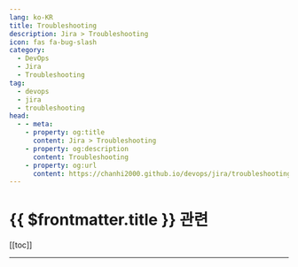 ```yaml
---
lang: ko-KR
title: Troubleshooting
description: Jira > Troubleshooting
icon: fas fa-bug-slash
category:
  - DevOps
  - Jira
  - Troubleshooting
tag:
  - devops
  - jira
  - troubleshooting
head:
  - - meta:
    - property: og:title
      content: Jira > Troubleshooting
    - property: og:description
      content: Troubleshooting
    - property: og:url
      content: https://chanhi2000.github.io/devops/jira/troubleshooting.html
---
```


# {{ $frontmatter.title }} 관련

[[toc]]

---

<TagLinks />